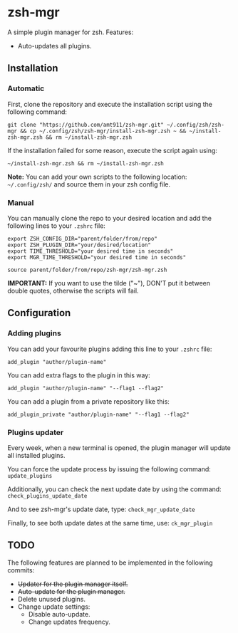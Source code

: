 # zsh-mgr

A simple plugin manager for zsh. Features:

- Auto-updates all plugins.

## Installation

### Automatic

First, clone the repository and execute the installation script using the following command:

```console
git clone "https://github.com/amt911/zsh-mgr.git" ~/.config/zsh/zsh-mgr && cp ~/.config/zsh/zsh-mgr/install-zsh-mgr.zsh ~ && ~/install-zsh-mgr.zsh && rm ~/install-zsh-mgr.zsh
```

If the installation failed for some reason, execute the script again using:

```console
~/install-zsh-mgr.zsh && rm ~/install-zsh-mgr.zsh
```

**Note:** You can add your own scripts to the following location: ```~/.config/zsh/``` and source them in your zsh config file.

### Manual

You can manually clone the repo to your desired location and add the following lines to your ```.zshrc``` file:

```console
export ZSH_CONFIG_DIR="parent/folder/from/repo"
export ZSH_PLUGIN_DIR="your/desired/location"
export TIME_THRESHOLD="your desired time in seconds"
export MGR_TIME_THRESHOLD="your desired time in seconds"

source parent/folder/from/repo/zsh-mgr/zsh-mgr.zsh
```

**IMPORTANT:** If you want to use the tilde ("~"), DON'T put it between double quotes, otherwise the scripts will fail.

## Configuration

### Adding plugins

You can add your favourite plugins adding this line to your ```.zshrc``` file:

```console
add_plugin "author/plugin-name"
```

You can add extra flags to the plugin in this way:

```console
add_plugin "author/plugin-name" "--flag1 --flag2"
```

You can add a plugin from a private repository like this:

```console
add_plugin_private "author/plugin-name" "--flag1 --flag2"
```

### Plugins updater

Every week, when a new terminal is opened, the plugin manager will update all installed plugins.

You can force the update process by issuing the following command: ```update_plugins```

Additionally, you can check the next update date by using the command: ```check_plugins_update_date```

And to see zsh-mgr's update date, type: ```check_mgr_update_date```

Finally, to see both update dates at the same time, use: ```ck_mgr_plugin```

## TODO

The following features are planned to be implemented in the following commits:

- <del>Updater for the plugin manager itself.</del>
- <del>Auto-update for the plugin manager.</del>
- Delete unused plugins.
- Change update settings:
  - Disable auto-update.
  - Change updates frequency.
